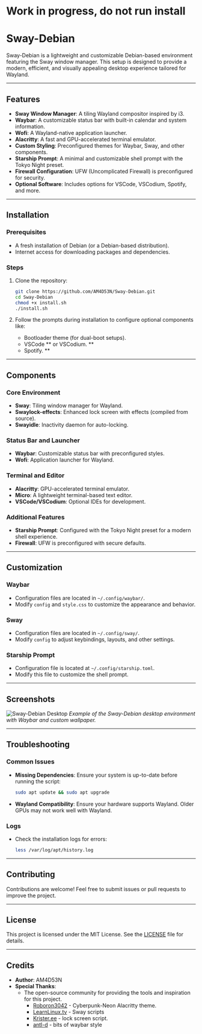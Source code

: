 # Work in progress, do not run install
# Sway-Debian

Sway-Debian is a lightweight and customizable Debian-based environment featuring the Sway window manager. This setup is designed to provide a modern, efficient, and visually appealing desktop experience tailored for Wayland.

---

## Features

- **Sway Window Manager**: A tiling Wayland compositor inspired by i3.
- **Waybar**: A customizable status bar with built-in calendar and system information.
- **Wofi**: A Wayland-native application launcher.
- **Alacritty**: A fast and GPU-accelerated terminal emulator.
- **Custom Styling**: Preconfigured themes for Waybar, Sway, and other components.
- **Starship Prompt**: A minimal and customizable shell prompt with the Tokyo Night preset.
- **Firewall Configuration**: UFW (Uncomplicated Firewall) is preconfigured for security.
- **Optional Software**: Includes options for VSCode, VSCodium, Spotify, and more.

---

## Installation

### Prerequisites

- A fresh installation of Debian (or a Debian-based distribution).
- Internet access for downloading packages and dependencies.

### Steps

1. Clone the repository:
   ```bash
   git clone https://github.com/AM4D53N/Sway-Debian.git
   cd Sway-Debian
   chmod +x install.sh
   ./install.sh
   ```

2. Follow the prompts during installation to configure optional components like:
   - Bootloader theme (for dual-boot setups).
   - VSCode ** or VSCodium. **
   - Spotify. **

---

## Components

### Core Environment
- **Sway**: Tiling window manager for Wayland.
- **Swaylock-effects**: Enhanced lock screen with effects (compiled from source).
- **Swayidle**: Inactivity daemon for auto-locking.

### Status Bar and Launcher
- **Waybar**: Customizable status bar with preconfigured styles.
- **Wofi**: Application launcher for Wayland.

### Terminal and Editor
- **Alacritty**: GPU-accelerated terminal emulator.
- **Micro**: A lightweight terminal-based text editor.
- **VSCode/VSCodium**: Optional IDEs for development.

### Additional Features
- **Starship Prompt**: Configured with the Tokyo Night preset for a modern shell experience.
- **Firewall**: UFW is preconfigured with secure defaults.

---

## Customization

### Waybar
- Configuration files are located in `~/.config/waybar/`.
- Modify `config` and `style.css` to customize the appearance and behavior.

### Sway
- Configuration files are located in `~/.config/sway/`.
- Modify `config` to adjust keybindings, layouts, and other settings.

### Starship Prompt
- Configuration file is located at `~/.config/starship.toml`.
- Modify this file to customize the shell prompt.

---

## Screenshots

![Sway-Debian Desktop](https://via.placeholder.com/800x450?text=Sway-Debian+Desktop)
*Example of the Sway-Debian desktop environment with Waybar and custom wallpaper.*

---

## Troubleshooting

### Common Issues
- **Missing Dependencies**: Ensure your system is up-to-date before running the script:
  ```bash
  sudo apt update && sudo apt upgrade
  ```
- **Wayland Compatibility**: Ensure your hardware supports Wayland. Older GPUs may not work well with Wayland.

### Logs
- Check the installation logs for errors:
  ```bash
  less /var/log/apt/history.log
  ```

---

## Contributing

Contributions are welcome! Feel free to submit issues or pull requests to improve the project.

---

## License

This project is licensed under the MIT License. See the [LICENSE](LICENSE) file for details.

---

## Credits

- **Author**: AM4D53N
- **Special Thanks**:
    - The open-source community for providing the tools and inspiration for this project.
        - [Roboron3042](https://github.com/Roboron3042) - Cyberpunk-Neon Alacritty theme.
        - [LearnLinux.tv](https://learnlinux.tv) - Sway scripts
        - [Krister.ee](https://code.krister.ee) - lock screen script.
        - [antl-d](https://github.com/antl-d/sway-dotfiles) - bits of waybar style

